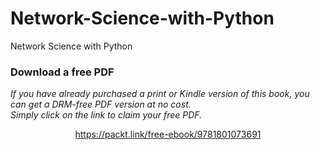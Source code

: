 # Network-Science-with-Python
Network Science with Python

### Download a free PDF

 <i>If you have already purchased a print or Kindle version of this book, you can get a DRM-free PDF version at no cost.<br>Simply click on the link to claim your free PDF.</i>
<p align="center"> <a href="https://packt.link/free-ebook/9781801073691">https://packt.link/free-ebook/9781801073691 </a> </p>